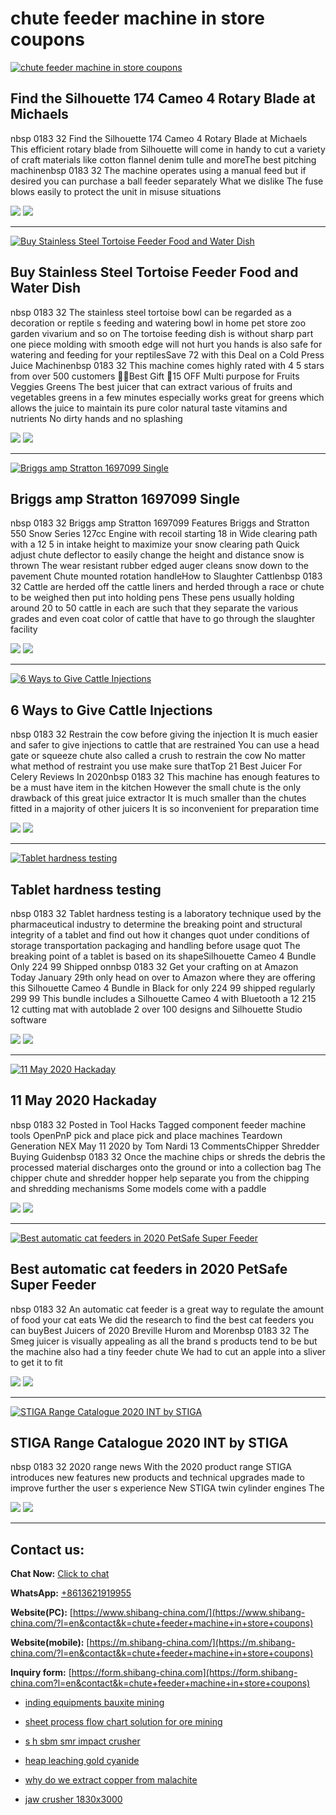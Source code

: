 # chute feeder machine in store coupons

<a href="https://swt.shibang-china.com/?l=en&img&k=chute+feeder+machine+in+store+coupons" target="_blank">![chute feeder machine in store coupons](http://static.shibang-china.com/all-800x300/639.jpg)</a>

## Find the Silhouette 174 Cameo 4 Rotary Blade at Michaels
nbsp 0183 32 Find the Silhouette 174 Cameo 4 Rotary Blade at Michaels This efficient rotary blade from Silhouette will come in handy to cut a variety of craft materials like cotton flannel denim tulle and moreThe best pitching machinenbsp 0183 32 The machine operates using a manual feed but if desired you can purchase a ball feeder separately What we dislike The fuse blows easily to protect the unit in misuse situations


<a href="https://whatsapp.shibangsoft.com/WhatsApp.php" target="_blank" title="WhatsApp">![](http://static.shibang-china.com/icon/whatsapp.png)</a> <a href="https://swt.shibang-china.com/?l=en&icon&k=chute+feeder+machine+in+store+coupons" target="_blank">![](http://static.shibang-china.com/icon/chat-en.png)</a>

---

<a href="https://swt.shibang-china.com/?l=en&img&k=chute+feeder+machine+in+store+coupons" target="_blank">![Buy Stainless Steel Tortoise Feeder Food and Water Dish](http://static.shibang-china.com/all-800x300/713.jpg)</a>

## Buy Stainless Steel Tortoise Feeder Food and Water Dish
nbsp 0183 32 The stainless steel tortoise bowl can be regarded as a decoration or reptile s feeding and watering bowl in home pet store zoo garden vivarium and so on The tortoise feeding dish is without sharp part one piece molding with smooth edge will not hurt you hands is also safe for watering and feeding for your reptilesSave 72 with this Deal on a Cold Press Juice Machinenbsp 0183 32 This machine comes highly rated with 4 5 stars from over 500 customers 🍎🎀Best Gift 🎀15 OFF Multi purpose for Fruits Veggies Greens The best juicer that can extract various of fruits and vegetables greens in a few minutes especially works great for greens which allows the juice to maintain its pure color natural taste vitamins and nutrients No dirty hands and no splashing


<a href="https://whatsapp.shibangsoft.com/WhatsApp.php" target="_blank" title="WhatsApp">![](http://static.shibang-china.com/icon/whatsapp.png)</a> <a href="https://swt.shibang-china.com/?l=en&icon&k=chute+feeder+machine+in+store+coupons" target="_blank">![](http://static.shibang-china.com/icon/chat-en.png)</a>

---

<a href="https://swt.shibang-china.com/?l=en&img&k=chute+feeder+machine+in+store+coupons" target="_blank">![Briggs amp Stratton 1697099 Single](http://static.shibang-china.com/all-800x300/416.jpg)</a>

## Briggs amp Stratton 1697099 Single
nbsp 0183 32 Briggs amp Stratton 1697099 Features Briggs and Stratton 550 Snow Series 127cc Engine with recoil starting 18 in Wide clearing path with a 12 5 in intake height to maximize your snow clearing path Quick adjust chute deflector to easily change the height and distance snow is thrown The wear resistant rubber edged auger cleans snow down to the pavement Chute mounted rotation handleHow to Slaughter Cattlenbsp 0183 32 Cattle are herded off the cattle liners and herded through a race or chute to be weighed then put into holding pens These pens usually holding around 20 to 50 cattle in each are such that they separate the various grades and even coat color of cattle that have to go through the slaughter facility


<a href="https://whatsapp.shibangsoft.com/WhatsApp.php" target="_blank" title="WhatsApp">![](http://static.shibang-china.com/icon/whatsapp.png)</a> <a href="https://swt.shibang-china.com/?l=en&icon&k=chute+feeder+machine+in+store+coupons" target="_blank">![](http://static.shibang-china.com/icon/chat-en.png)</a>

---

<a href="https://swt.shibang-china.com/?l=en&img&k=chute+feeder+machine+in+store+coupons" target="_blank">![6 Ways to Give Cattle Injections](http://static.shibang-china.com/all-800x300/1122.jpg)</a>

## 6 Ways to Give Cattle Injections
nbsp 0183 32 Restrain the cow before giving the injection It is much easier and safer to give injections to cattle that are restrained You can use a head gate or squeeze chute also called a crush to restrain the cow No matter what method of restraint you use make sure thatTop 21 Best Juicer For Celery Reviews In 2020nbsp 0183 32 This machine has enough features to be a must have item in the kitchen However the small chute is the only drawback of this great juice extractor It is much smaller than the chutes fitted in a majority of other juicers It is so inconvenient for preparation time


<a href="https://whatsapp.shibangsoft.com/WhatsApp.php" target="_blank" title="WhatsApp">![](http://static.shibang-china.com/icon/whatsapp.png)</a> <a href="https://swt.shibang-china.com/?l=en&icon&k=chute+feeder+machine+in+store+coupons" target="_blank">![](http://static.shibang-china.com/icon/chat-en.png)</a>

---

<a href="https://swt.shibang-china.com/?l=en&img&k=chute+feeder+machine+in+store+coupons" target="_blank">![Tablet hardness testing](http://static.shibang-china.com/all-800x300/1247.jpg)</a>

## Tablet hardness testing
nbsp 0183 32 Tablet hardness testing is a laboratory technique used by the pharmaceutical industry to determine the breaking point and structural integrity of a tablet and find out how it changes quot under conditions of storage transportation packaging and handling before usage quot The breaking point of a tablet is based on its shapeSilhouette Cameo 4 Bundle Only 224 99 Shipped onnbsp 0183 32 Get your crafting on at Amazon Today January 29th only head on over to Amazon where they are offering this Silhouette Cameo 4 Bundle in Black for only 224 99 shipped regularly 299 99 This bundle includes a Silhouette Cameo 4 with Bluetooth a 12 215 12 cutting mat with autoblade 2 over 100 designs and Silhouette Studio software


<a href="https://whatsapp.shibangsoft.com/WhatsApp.php" target="_blank" title="WhatsApp">![](http://static.shibang-china.com/icon/whatsapp.png)</a> <a href="https://swt.shibang-china.com/?l=en&icon&k=chute+feeder+machine+in+store+coupons" target="_blank">![](http://static.shibang-china.com/icon/chat-en.png)</a>

---

<a href="https://swt.shibang-china.com/?l=en&img&k=chute+feeder+machine+in+store+coupons" target="_blank">![11 May 2020 Hackaday](http://static.shibang-china.com/all-800x300/468.jpg)</a>

## 11 May 2020 Hackaday
nbsp 0183 32 Posted in Tool Hacks Tagged component feeder machine tools OpenPnP pick and place pick and place machines Teardown Generation NEX May 11 2020 by Tom Nardi 13 CommentsChipper Shredder Buying Guidenbsp 0183 32 Once the machine chips or shreds the debris the processed material discharges onto the ground or into a collection bag The chipper chute and shredder hopper help separate you from the chipping and shredding mechanisms Some models come with a paddle


<a href="https://whatsapp.shibangsoft.com/WhatsApp.php" target="_blank" title="WhatsApp">![](http://static.shibang-china.com/icon/whatsapp.png)</a> <a href="https://swt.shibang-china.com/?l=en&icon&k=chute+feeder+machine+in+store+coupons" target="_blank">![](http://static.shibang-china.com/icon/chat-en.png)</a>

---

<a href="https://swt.shibang-china.com/?l=en&img&k=chute+feeder+machine+in+store+coupons" target="_blank">![Best automatic cat feeders in 2020 PetSafe Super Feeder](http://static.shibang-china.com/all-800x300/842.jpg)</a>

## Best automatic cat feeders in 2020 PetSafe Super Feeder
nbsp 0183 32 An automatic cat feeder is a great way to regulate the amount of food your cat eats We did the research to find the best cat feeders you can buyBest Juicers of 2020 Breville Hurom and Morenbsp 0183 32 The Smeg juicer is visually appealing as all the brand s products tend to be but the machine also had a tiny feeder chute We had to cut an apple into a sliver to get it to fit


<a href="https://whatsapp.shibangsoft.com/WhatsApp.php" target="_blank" title="WhatsApp">![](http://static.shibang-china.com/icon/whatsapp.png)</a> <a href="https://swt.shibang-china.com/?l=en&icon&k=chute+feeder+machine+in+store+coupons" target="_blank">![](http://static.shibang-china.com/icon/chat-en.png)</a>

---

<a href="https://swt.shibang-china.com/?l=en&img&k=chute+feeder+machine+in+store+coupons" target="_blank">![STIGA Range Catalogue 2020 INT by STIGA](http://static.shibang-china.com/all-800x300/1481.jpg)</a>

## STIGA Range Catalogue 2020 INT by STIGA
nbsp 0183 32 2020 range news With the 2020 product range STIGA introduces new features new products and technical upgrades made to improve further the user s experience New STIGA twin cylinder engines The

<a href="https://whatsapp.shibangsoft.com/WhatsApp.php" target="_blank" title="WhatsApp">![](http://static.shibang-china.com/icon/whatsapp.png)</a> <a href="https://swt.shibang-china.com/?l=en&icon&k=chute+feeder+machine+in+store+coupons" target="_blank">![](http://static.shibang-china.com/icon/chat-en.png)</a>

---
## Contact us:

**Chat Now:** [Click to chat](https://swt.shibang-china.com?l=en&contact&k=chute+feeder+machine+in+store+coupons)

**WhatsApp:**  [+8613621919955](https://whatsapp.shibangsoft.com/WhatsApp.php)

**Website(PC):** [https://www.shibang-china.com/](https://www.shibang-china.com/?l=en&contact&k=chute+feeder+machine+in+store+coupons)

**Website(mobile):** [https://m.shibang-china.com/](https://m.shibang-china.com/?l=en&contact&k=chute+feeder+machine+in+store+coupons)

**Inquiry form:** [https://form.shibang-china.com](https://form.shibang-china.com?l=en&contact&k=chute+feeder+machine+in+store+coupons)

* [inding equipments bauxite mining](../164/inding%20equipments%20bauxite%20mining.md)

* [sheet process flow chart solution for ore mining](../163/sheet%20process%20flow%20chart%20solution%20for%20ore%20mining.md)

* [s h sbm smr impact crusher](../168/s%20h%20sbm%20smr%20impact%20crusher.md)

* [heap leaching gold cyanide](../161/heap%20leaching%20gold%20cyanide.md)

* [why do we extract copper from malachite](../161/why%20do%20we%20extract%20copper%20from%20malachite.md)

* [jaw crusher 1830x3000](../166/jaw%20crusher%201830x3000.md)
